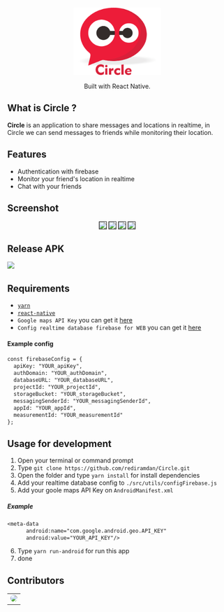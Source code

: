 <p align="center">
  <img width="200" src="./src/images/logo-name.png"/>
</p>
<p align="center">
  Built with React Native.
</p>

## What is Circle ?
<b>Circle</b> is an application to share messages and locations in realtime, in Circle we can send messages to friends while monitoring their location.

## Features
* Authentication with firebase
* Monitor your friend's location in realtime
* Chat with your friends

## Screenshot
<p align="center">
  <img width="200" src="https://i.ibb.co/Dk66RL5/Screenshot-20200622-180509.png" border=1/>
  <img width="200" src="https://i.ibb.co/r6ydqVV/Screenshot-20200622-180541.png" border=1/>
  <img width="200" src="https://i.ibb.co/3c3kK9K/Screenshot-20200622-180628.png" border=1/>
  <img width="200" src="https://i.ibb.co/NrtfVJ0/Screenshot-20200622-182219.png" border=1/>
</p>

## Release APK
<a href="https://drive.google.com/file/d/1orwlVxVawhQoGPlJBjGpnNj8VL32ei7g/view?usp=sharing">
  <img src="https://img.shields.io/badge/Download%20on%20the-Google%20Drive-blue.svg?style=popout&logo=google-drive"/>
</a>

## Requirements
* [`yarn`](https://yarnpkg.com/getting-started/install)
* [`react-native`](https://facebook.github.io/react-native/docs/getting-started)
* `Google maps API Key` you can get it [here](https://developers.google.com/maps/documentation/javascript/get-api-key)
* `Config realtime database firebase for WEB` you can get it [here](https://firebase.google.com/)
#### Example config
```
const firebaseConfig = {
  apiKey: "YOUR_apiKey",
  authDomain: "YOUR_authDomain",
  databaseURL: "YOUR_databaseURL",
  projectId: "YOUR_projectId",
  storageBucket: "YOUR_storageBucket",
  messagingSenderId: "YOUR_messagingSenderId",
  appId: "YOUR_appId",
  measurementId: "YOUR_measurementId"
};
```
## Usage for development
1. Open your terminal or command prompt
2. Type `git clone https://github.com/rediramdan/Circle.git`
3. Open the folder and type `yarn install` for install dependencies
4. Add your realtime database config to `./src/utils/configFirebase.js`
5. Add your goole maps API Key on `AndroidManifest.xml`
##### Example
  ```
  <meta-data
        android:name="com.google.android.geo.API_KEY"
        android:value="YOUR_API_KEY"/>
  ```
6. Type `yarn run-android` for run this app
7. done

## Contributors
  <center>
  <table border=0>
    <tr>
      <td align="center">
        <a href="https://github.com/rediramdan/">
          <img width="80" style="border-radius:50%" src="https://assets.codepen.io/4083995/internal/avatars/users/default.png?format=auto&height=80&version=1593313228&width=80">
        </a>
      </td>
    </tr>
  </table>
</center>

